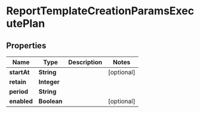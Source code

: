 

# ReportTemplateCreationParamsExecutePlan


## Properties

Name | Type | Description | Notes
------------ | ------------- | ------------- | -------------
**startAt** | **String** |  |  [optional]
**retain** | **Integer** |  | 
**period** | **String** |  | 
**enabled** | **Boolean** |  |  [optional]



